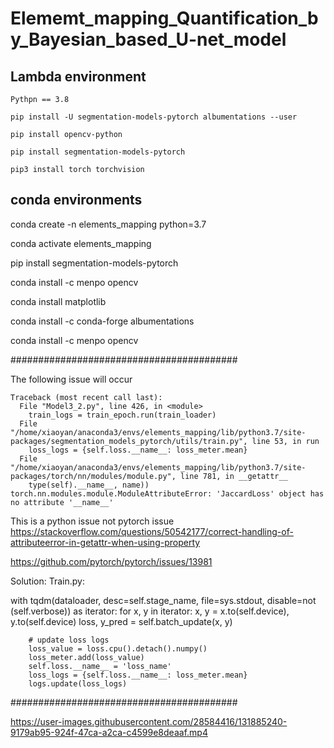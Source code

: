 # Elememt_mapping_Quantification_by_Bayesian_based_U-net_model

## Lambda environment

```
Pythpn == 3.8

pip install -U segmentation-models-pytorch albumentations --user 

pip install opencv-python

pip install segmentation-models-pytorch

pip3 install torch torchvision

```

## conda environments
conda create -n elements_mapping python=3.7

conda activate elements_mapping

pip install segmentation-models-pytorch

conda install -c menpo opencv

conda install matplotlib

conda install -c conda-forge albumentations

conda install -c menpo opencv

#########################################

The following issue will occur

```
Traceback (most recent call last):
  File "Model3_2.py", line 426, in <module>
    train_logs = train_epoch.run(train_loader)
  File "/home/xiaoyan/anaconda3/envs/elements_mapping/lib/python3.7/site-packages/segmentation_models_pytorch/utils/train.py", line 53, in run
    loss_logs = {self.loss.__name__: loss_meter.mean}
  File "/home/xiaoyan/anaconda3/envs/elements_mapping/lib/python3.7/site-packages/torch/nn/modules/module.py", line 781, in __getattr__
    type(self).__name__, name))
torch.nn.modules.module.ModuleAttributeError: 'JaccardLoss' object has no attribute '__name__'
```
  

This is a python issue not pytorch issue
  https://stackoverflow.com/questions/50542177/correct-handling-of-attributeerror-in-getattr-when-using-property
  
  https://github.com/pytorch/pytorch/issues/13981
  
Solution:
  Train.py:
  
  with tqdm(dataloader, desc=self.stage_name, file=sys.stdout, disable=not (self.verbose)) as iterator:
    for x, y in iterator:
        x, y = x.to(self.device), y.to(self.device)
        loss, y_pred = self.batch_update(x, y)

        # update loss logs
        loss_value = loss.cpu().detach().numpy()
        loss_meter.add(loss_value)
        self.loss.__name__ = 'loss_name'
        loss_logs = {self.loss.__name__: loss_meter.mean}
        logs.update(loss_logs)
#########################################
  

https://user-images.githubusercontent.com/28584416/131885240-9179ab95-924f-47ca-a2ca-c4599e8deaaf.mp4

